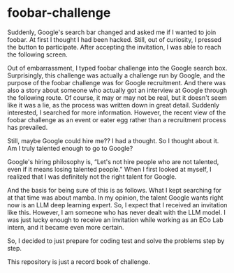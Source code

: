 # foobar-challenge
Suddenly, Google's search bar changed and asked me if I wanted to join foobar. At first I thought I had been hacked. Still, out of curiosity, I pressed the button to participate. After accepting the invitation, I was able to reach the following screen.

  Out of embarrassment, I typed foobar challenge into the Google search box. Surprisingly, this challenge was actually a challenge run by Google, and the purpose of the foobar challenge was for Google recruitment. And there was also a story about someone who actually got an interview at Google through the following route. Of course, it may or may not be real, but it doesn't seem like it was a lie, as the process was written down in great detail. Suddenly interested, I searched for more information. However, the recent view of the foobar challenge as an event or eater egg rather than a recruitment process has prevailed.

Still, maybe Google could hire me?? I had a thought. So I thought about it. Am I truly talented enough to go to Google?

  Google's hiring philosophy is, “Let's not hire people who are not talented, even if it means losing talented people.” When I first looked at myself, I realized that I was definitely not the right talent for Google.

  And the basis for being sure of this is as follows. What I kept searching for at that time was about mamba. In my opinion, the talent Google wants right now is an LLM deep learning expert. So, I expect that I received an invitation like this. However, I am someone who has never dealt with the LLM model. I was just lucky enough to receive an invitation while working as an ECo Lab intern, and it became even more certain.

  So, I decided to just prepare for coding test and solve the problems step by step.

  This repository is just a record book of challenge.
